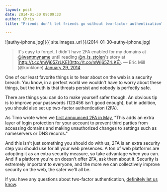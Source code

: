 ```yaml
---
layout: post
date: 2014-01-30 09:09:33
author: Chris
title: "Friends don't let friends go without two-factor authentication"

---
```


![authy-iphone.jpg]({{ site.images_url }}/2014-01-30-authy-iphone.jpg)

> It&#39;s easy to forget. I didn&#39;t have 2FA enabled for my domains at [@iwantmyname](https://twitter.com/iwantmyname) until reading [@n_is_stolen](https://twitter.com/N_is_stolen)&#39;s story at [http://t.co/mWj65ZrLKE](http://t.co/mWj65ZrLKE).
> &mdash; Eric Mill (@konklone) [January 29, 2014](https://twitter.com/konklone/statuses/428566916580397056)
<script async src="//platform.twitter.com/widgets.js" charset="utf-8"></script>

<!-- excerpt -->

One of our least favorite things is to hear about on the web is a security breach. You know, in a perfect world we wouldn't have to worry about these things, but the truth is that threats persist and nobody is perfectly safe.

There are things you can do to make yourself safer though. An obvious tip is to improve your passwords (123456 isn't good enough), but in addition, you should also set up two-factor authentication (2FA). 

<!-- /excerpt -->

As Timo wrote when we [first announced 2FA in May](https://iwantmyname.com/blog/2013/05/protect-your-domain-registrar-account-with-two-factor-authentication.html), "This adds an extra layer of login protection for your account to prevent third parties from accessing domains and making unauthorized changes to settings such as nameservers or DNS records."

And this isn't just something you should do with us, 2FA is an extra security step you should use for all your web presences. A ton of web platforms are adopting it as an extra security measure, so take advantage when you can. And if a platform you're on doesn't offer 2FA, ask them about it. Security is extremely important to everyone, and the more we can collectively improve security on the web, the safer we'll all be.

If you have any questions about two-factor authentication, [definitely let us know](https://iwantmyname.com/support).
